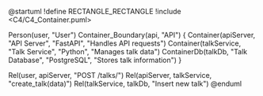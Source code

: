 @startuml
!define RECTANGLE_RECTANGLE
!include <C4/C4_Container.puml>

Person(user, "User")
Container_Boundary(api, "API") {
    Container(apiServer, "API Server", "FastAPI", "Handles API requests")
    Container(talkService, "Talk Service", "Python", "Manages talk data")
    ContainerDb(talkDb, "Talk Database", "PostgreSQL", "Stores talk information")
}

Rel(user, apiServer, "POST /talks/")
Rel(apiServer, talkService, "create_talk(data)")
Rel(talkService, talkDb, "Insert new talk")
@enduml
